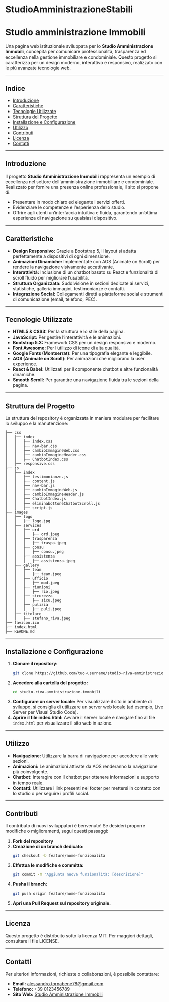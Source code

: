 # StudioAmministrazioneStabili
# Studio amministrazione Immobili

Una pagina web istituzionale sviluppata per lo **Studio Amministrazione Immobili**, concepita per comunicare professionalità, trasparenza ed eccellenza nella gestione immobiliare e condominiale. Questo progetto si caratterizza per un design moderno, interattivo e responsivo, realizzato con le più avanzate tecnologie web.

---

## Indice

- [Introduzione](#introduzione)
- [Caratteristiche](#caratteristiche)
- [Tecnologie Utilizzate](#tecnologie-utilizzate)
- [Struttura del Progetto](#struttura-del-progetto)
- [Installazione e Configurazione](#installazione-e-configurazione)
- [Utilizzo](#utilizzo)
- [Contributi](#contributi)
- [Licenza](#licenza)
- [Contatti](#contatti)

---

## Introduzione

Il progetto **Studio Amministrazione Immobili** rappresenta un esempio di eccellenza nel settore dell'amministrazione immobiliare e condominiale. Realizzato per fornire una presenza online professionale, il sito si propone di:
- Presentare in modo chiaro ed elegante i servizi offerti.
- Evidenziare le competenze e l’esperienza dello studio.
- Offrire agli utenti un’interfaccia intuitiva e fluida, garantendo un’ottima esperienza di navigazione su qualsiasi dispositivo.

---

## Caratteristiche

- **Design Responsivo:** Grazie a Bootstrap 5, il layout si adatta perfettamente a dispositivi di ogni dimensione.
- **Animazioni Dinamiche:** Implementate con AOS (Animate on Scroll) per rendere la navigazione visivamente accattivante.
- **Interattività:** Inclusione di un chatbot basato su React e funzionalità di scroll fluido per migliorare l’usabilità.
- **Struttura Organizzata:** Suddivisione in sezioni dedicate ai servizi, statistiche, galleria immagini, testimonianze e contatti.
- **Integrazione Social:** Collegamenti diretti a piattaforme social e strumenti di comunicazione (email, telefono, PEC).

---

## Tecnologie Utilizzate

- **HTML5 & CSS3:** Per la struttura e lo stile della pagina.
- **JavaScript:** Per gestire l’interattività e le animazioni.
- **Bootstrap 5.3:** Framework CSS per un design responsivo e moderno.
- **Font Awesome:** Per l’utilizzo di icone di alta qualità.
- **Google Fonts (Montserrat):** Per una tipografia elegante e leggibile.
- **AOS (Animate on Scroll):** Per animazioni che migliorano la user experience.
- **React & Babel:** Utilizzati per il componente chatbot e altre funzionalità dinamiche.
- **Smooth Scroll:** Per garantire una navigazione fluida tra le sezioni della pagina.

---

## Struttura del Progetto

La struttura del repository è organizzata in maniera modulare per facilitare lo sviluppo e la manutenzione:

```
├── css
│   ├── index
│   │   ├── index.css
│   │   ├── nav-bar.css
│   │   ├── cambioImmagineWeb.css
│   │   ├── cambioImmagineHeader.css
│   │   ├── ChatbotIndex.css
│   ├── responsive.css
├── js
│   ├── index
│   │   ├── testimonianze.js
│   │   ├── content.js
│   │   ├── nav-bar.js
│   │   ├── cambioImmagineWeb.js
│   │   ├── cambioImmagineHeader.js
│   │   ├── ChatbotIndex.js
│   │   ├── eliminabottoneChatbotScroll.js
│   │   ├── script.js
├── images
│   ├── logo
│   │   ├── logo.jpg
│   ├── services
│   │   ├── ord
│   │   │   ├── ord.jpeg
│   │   ├── trasparenza
│   │   │   ├── traspa.jpeg
│   │   ├── consu
│   │   │   ├── consu.jpeg
│   │   ├── assistenza
│   │   │   ├── assistenza.jpeg
│   ├── gallery
│   │   ├── team
│   │   │   ├── team.jpeg
│   │   ├── ufficio
│   │   │   ├── mod.jpeg
│   │   ├── riunioni
│   │   │   ├── rio.jpeg
│   │   ├── sicurezza
│   │   │   ├── sicu.jpeg
│   │   ├── pulizia
│   │   │   ├── puli.jpeg
│   ├── titolare
│   │   ├── stefano_riva.jpeg
├── favicon.ico
├── index.html
├── README.md
```

---

## Installazione e Configurazione

1. **Clonare il repository:**
   ```bash
   git clone https://github.com/tuo-username/studio-riva-amministrazione-immobili.git
   ```
2. **Accedere alla cartella del progetto:**
   ```bash
   cd studio-riva-amministrazione-immobili
   ```
3. **Configurare un server locale:**
   Per visualizzare il sito in ambiente di sviluppo, si consiglia di utilizzare un server web locale (ad esempio, Live Server per Visual Studio Code).
4. **Aprire il file index.html:**
   Avviare il server locale e navigare fino al file `index.html` per visualizzare il sito web in azione.

---

## Utilizzo

- **Navigazione:** Utilizzare la barra di navigazione per accedere alle varie sezioni.
- **Animazioni:** Le animazioni attivate da AOS renderanno la navigazione più coinvolgente.
- **Chatbot:** Interagire con il chatbot per ottenere informazioni e supporto in tempo reale.
- **Contatti:** Utilizzare i link presenti nel footer per mettersi in contatto con lo studio o per seguire i profili social.

---

## Contributi

Il contributo di nuovi sviluppatori è benvenuto! Se desideri proporre modifiche o miglioramenti, segui questi passaggi:

1. **Fork del repository**
2. **Creazione di un branch dedicato:**
   ```bash
   git checkout -b feature/nome-funzionalita
   ```
3. **Effettua le modifiche e committa:**
   ```bash
   git commit -m "Aggiunta nuova funzionalità: [descrizione]"
   ```
4. **Pusha il branch:**
   ```bash
   git push origin feature/nome-funzionalita
   ```
5. **Apri una Pull Request sul repository originale.**

---

## Licenza

Questo progetto è distribuito sotto la licenza MIT. Per maggiori dettagli, consultare il file LICENSE.

---

## Contatti

Per ulteriori informazioni, richieste o collaborazioni, è possibile contattare:

- **Email:** alessandro.tornabene78@gmail.com
- **Telefono:** +39 0123456789
- **Sito Web:** [Studio Amministrazione Immobili](#)

